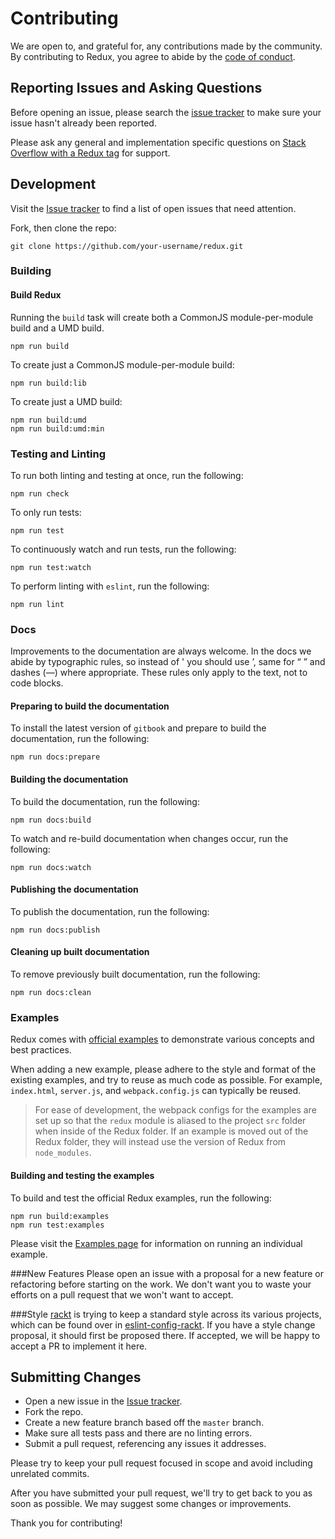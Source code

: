 # Contributing
We are open to, and grateful for, any contributions made by the community.  By contributing to Redux, you agree to abide by the [code of conduct](https://github.com/rackt/redux/blob/master/CODE_OF_CONDUCT.md).

## Reporting Issues and Asking Questions
Before opening an issue, please search the [issue tracker](https://github.com/rackt/redux/issues) to make sure your issue hasn't already been reported.

Please ask any general and implementation specific questions on [Stack Overflow with a Redux tag](http://stackoverflow.com/questions/tagged/redux?sort=votes&pageSize=50) for support.

## Development

Visit the [Issue tracker](https://github.com/rackt/redux/issues) to find a list of open issues that need attention.

Fork, then clone the repo:
```
git clone https://github.com/your-username/redux.git
```

### Building

#### Build Redux

Running the `build` task will create both a CommonJS module-per-module build and a UMD build.
```
npm run build
```

To create just a CommonJS module-per-module build:
```
npm run build:lib
```

To create just a UMD build:
```
npm run build:umd
npm run build:umd:min
```

### Testing and Linting
To run both linting and testing at once, run the following:
```
npm run check
```

To only run tests:
```
npm run test
```

To continuously watch and run tests, run the following:
```
npm run test:watch
```

To perform linting with `eslint`, run the following:
```
npm run lint
```

### Docs

Improvements to the documentation are always welcome. In the docs we abide by typographic rules, so
instead of ' you should use ’, same for “ ” and dashes (—) where appropriate. These rules only apply to the text, not to code blocks.

#### Preparing to build the documentation
To install the latest version of `gitbook` and prepare to build the documentation, run the following:
```
npm run docs:prepare
```
#### Building the documentation
To build the documentation, run the following:
```
npm run docs:build
```

To watch and re-build documentation when changes occur, run the following:
```
npm run docs:watch
```

#### Publishing the documentation
To publish the documentation, run the following:
```
npm run docs:publish
```

#### Cleaning up built documentation
To remove previously built documentation, run the following:
```
npm run docs:clean
```

### Examples
Redux comes with [official examples](http://rackt.github.io/redux/docs/introduction/Examples.html) to demonstrate various concepts and best practices.

When adding a new example, please adhere to the style and format of the existing examples, and try to reuse as much code as possible.  For example, `index.html`, `server.js`, and `webpack.config.js` can typically be reused. 

>For ease of development, the webpack configs for the examples are set up so that the `redux` module is aliased to the project `src` folder when inside of the Redux folder. If an example is moved out of the Redux folder, they will instead use the version of Redux from `node_modules`.

#### Building and testing the examples
To build and test the official Redux examples, run the following:
```
npm run build:examples
npm run test:examples
```

Please visit the [Examples page](http://rackt.github.io/redux/docs/introduction/Examples.html) for information on running an individual example.

###New Features
Please open an issue with a proposal for a new feature or refactoring before starting on the work. We don't want you to waste your efforts on a pull request that we won't want to accept.

###Style
[rackt](https://github.com/rackt) is trying to keep a standard style across its various projects, which can be found over in [eslint-config-rackt](https://github.com/rackt/eslint-config-rackt). If you have a style change proposal, it should first be proposed there. If accepted, we will be happy to accept a PR to implement it here.

## Submitting Changes
* Open a new issue in the [Issue tracker](https://github.com/rackt/redux/issues).
* Fork the repo.
* Create a new feature branch based off the `master` branch.
* Make sure all tests pass and there are no linting errors.
* Submit a pull request, referencing any issues it addresses.

Please try to keep your pull request focused in scope and avoid including unrelated commits.

After you have submitted your pull request, we'll try to get back to you as soon as possible. We may suggest some changes or improvements.

Thank you for contributing!
